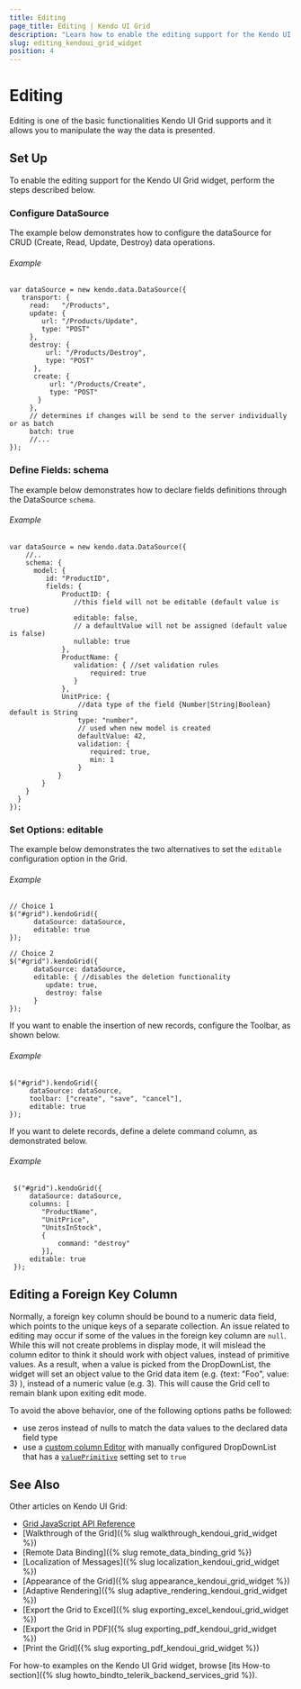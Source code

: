 ```yaml
---
title: Editing
page_title: Editing | Kendo UI Grid
description: "Learn how to enable the editing support for the Kendo UI Grid widget."
slug: editing_kendoui_grid_widget
position: 4
---
```


# Editing

Editing is one of the basic functionalities Kendo UI Grid supports and it allows you to manipulate the way the data is presented.

## Set Up

To enable the editing support for the Kendo UI Grid widget, perform the steps described below.

### Configure DataSource

The example below demonstrates how to configure the dataSource for CRUD (Create, Read, Update, Destroy) data operations.

###### Example

    var dataSource = new kendo.data.DataSource({
       transport: {
         read:   "/Products",
         update: {
            url: "/Products/Update",
            type: "POST"
         },
         destroy: {
             url: "/Products/Destroy",
             type: "POST"
          },
          create: {
              url: "/Products/Create",
              type: "POST"
           }
         },
         // determines if changes will be send to the server individually or as batch
         batch: true
         //...
    });

### Define Fields: schema

The example below demonstrates how to declare fields definitions through the DataSource `schema`.

###### Example

    var dataSource = new kendo.data.DataSource({
        //..
        schema: {
          model: {
             id: "ProductID",
             fields: {
                 ProductID: {
                    //this field will not be editable (default value is true)
                    editable: false,
                    // a defaultValue will not be assigned (default value is false)
                    nullable: true
                 },
                 ProductName: {
                    validation: { //set validation rules
                        required: true
                    }
                 },
                 UnitPrice: {
                     //data type of the field {Number|String|Boolean} default is String
                     type: "number",
                     // used when new model is created
                     defaultValue: 42,
                     validation: {
                        required: true,
                        min: 1
                     }
                }
            }
        }
      }
    });

### Set Options: editable

The example below demonstrates the two alternatives to set the `editable` configuration option in the Grid.

###### Example

    // Choice 1
    $("#grid").kendoGrid({
          dataSource: dataSource,
          editable: true
    });

    // Choice 2
    $("#grid").kendoGrid({
          dataSource: dataSource,
          editable: { //disables the deletion functionality
             update: true,
             destroy: false
          }
    });

If you want to enable the insertion of new records, configure the Toolbar, as shown below.

###### Example

    $("#grid").kendoGrid({
         dataSource: dataSource,
         toolbar: ["create", "save", "cancel"],
         editable: true
    });

If you want to delete records, define a delete command column, as demonstrated below.

###### Example

     $("#grid").kendoGrid({
         dataSource: dataSource,
         columns: [
            "ProductName",
            "UnitPrice",
            "UnitsInStock",
            {
                command: "destroy"
            }],
         editable: true
     });

## Editing a Foreign Key Column

Normally, a foreign key column should be bound to a numeric data field, which points to the unique keys of a separate collection. An issue related to editing may occur if some of the values in the foreign key column are `null`. While this will not create problems in display mode, it will mislead the column editor to think it should work with object values, instead of primitive values. As a result, when a value is picked from the DropDownList, the widget will set an object value to the Grid data item (e.g. {text: "Foo", value: 3} ), instead of a numeric value (e.g. 3). This will cause the Grid cell to remain blank upon exiting edit mode.

To avoid the above behavior, one of the following options paths be followed:

* use zeros instead of nulls to match the data values to the declared data field type
* use a [custom column Editor](http://demos.telerik.com/kendo-ui/grid/editing-custom) with manually configured DropDownList that has a [`valuePrimitive`](/api/javascript/ui/dropdownlist#configuration-valuePrimitive) setting set to `true`

## See Also

Other articles on Kendo UI Grid:

* [Grid JavaScript API Reference](/api/javascript/ui/grid)
* [Walkthrough of the Grid]({% slug walkthrough_kendoui_grid_widget %})
* [Remote Data Binding]({% slug remote_data_binding_grid %})
* [Localization of Messages]({% slug localization_kendoui_grid_widget %})
* [Appearance of the Grid]({% slug appearance_kendoui_grid_widget %})
* [Adaptive Rendering]({% slug adaptive_rendering_kendoui_grid_widget %})
* [Export the Grid to Excel]({% slug exporting_excel_kendoui_grid_widget %})
* [Export the Grid in PDF]({% slug exporting_pdf_kendoui_grid_widget %})
* [Print the Grid]({% slug exporting_pdf_kendoui_grid_widget %})

For how-to examples on the Kendo UI Grid widget, browse [its How-to section]({% slug howto_bindto_telerik_backend_services_grid %}).
